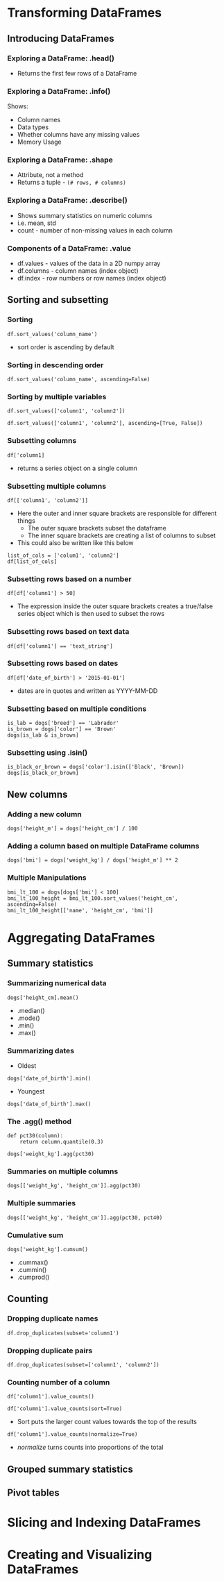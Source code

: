 # Transforming DataFrames

## Introducing DataFrames

### Exploring a DataFrame: .head()

- Returns the first few rows of a DataFrame

### Exploring a DataFrame: .info()

Shows:

- Column names
- Data types
- Whether columns have any missing values
- Memory Usage

### Exploring a DataFrame: .shape

- Attribute, not a method
- Returns a tuple - `(# rows, # columns)`

### Exploring a DataFrame: .describe()

- Shows summary statistics on numeric columns
- i.e. mean, std
- count - number of non-missing values in each column

### Components of a DataFrame: .value

- df.values - values of the data in a 2D numpy array
- df.columns - column names (index object)
- df.index - row numbers or row names (index object)

## Sorting and subsetting

### Sorting

`df.sort_values('column_name')`

- sort order is ascending by default

### Sorting in descending order

`df.sort_values('column_name', ascending=False)`

### Sorting by multiple variables

`df.sort_values(['column1', 'column2'])`

`df.sort_values(['column1', 'column2'], ascending=[True, False])`

### Subsetting columns

`df['column1]`

- returns a series object on a single column

### Subsetting multiple columns

`df[['column1', 'column2']]`

- Here the outer and inner square brackets are responsible for different things
  - The outer square brackets subset the dataframe
  - The inner square brackets are creating a list of columns to subset
- This could also be written like this below

```
list_of_cols = ['colum1', 'column2']
df[list_of_cols]
```

### Subsetting rows based on a number

`df[df['column1'] > 50]`

- The expression inside the outer square brackets creates a true/false series object which is then used to subset the rows

### Subsetting rows based on text data

`df[df['column1'] == 'text_string']`

### Subsetting rows based on dates

`df[df['date_of_birth'] > '2015-01-01']`

- dates are in quotes and written as YYYY-MM-DD

### Subsetting based on multiple conditions

```
is_lab = dogs['breed'] == 'Labrador'
is_brown = dogs['color'] == 'Brown'
dogs[is_lab & is_brown]
```

### Subsetting using .isin()

```
is_black_or_brown = dogs['color'].isin(['Black', 'Brown])
dogs[is_black_or_brown]
```

## New columns

### Adding a new column

`dogs['height_m'] = dogs['height_cm'] / 100`

### Adding a column based on multiple DataFrame columns

`dogs['bmi'] = dogs['weight_kg'] / dogs['height_m'] ** 2`

### Multiple Manipulations

```
bmi_lt_100 = dogs[dogs['bmi'] < 100]
bmi_lt_100_height = bmi_lt_100.sort_values('height_cm', ascending=False)
bmi_lt_100_height[['name', 'height_cm', 'bmi']]
```

# Aggregating DataFrames

## Summary statistics

### Summarizing numerical data

`dogs['height_cm].mean()`

- .median()
- .mode()
- .min()
- .max()

### Summarizing dates

- Oldest

`dogs['date_of_birth'].min()`

- Youngest

`dogs['date_of_birth'].max()`

### The .agg() method

```
def pct30(column):
    return column.quantile(0.3)

dogs['weight_kg'].agg(pct30)
```

### Summaries on multiple columns

```
dogs[['weight_kg', 'height_cm']].agg(pct30)
```

### Multiple summaries

```
dogs[['weight_kg', 'height_cm']].agg(pct30, pct40)
```

### Cumulative sum

`dogs['weight_kg'].cumsum()`

- .cummax()
- .cummin()
- .cumprod()

## Counting

### Dropping duplicate names

`df.drop_duplicates(subset='column1')`

### Dropping duplicate pairs

`df.drop_duplicates(subset=['column1', 'column2'])`

### Counting number of a column

`df['column1'].value_counts()`

`df['column1'].value_counts(sort=True)`

- Sort puts the larger count values towards the top of the results

`df['column1'].value_counts(normalize=True)`

- _normalize_ turns counts into proportions of the total

## Grouped summary statistics

## Pivot tables

# Slicing and Indexing DataFrames

# Creating and Visualizing DataFrames
